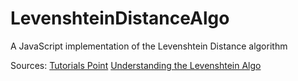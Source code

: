 # LevenshteinDistanceAlgo
A JavaScript implementation of the Levenshtein Distance algorithm 

Sources:
[Tutorials Point](https://www.tutorialspoint.com/levenshtein-distance-in-javascript)
[Understanding the Levenshtein Algo](https://medium.com/@ethannam/understanding-the-levenshtein-distance-equation-for-beginners-c4285a5604f0)
